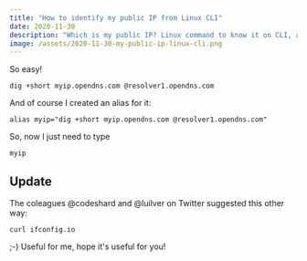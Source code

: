 ```yaml
---
title: "How to identify my public IP from Linux CLI"
date: 2020-11-30
description: "Which is my public IP? Linux command to know it on CLI, as I like the things"
image: /assets/2020-11-30-my-public-ip-linux-cli.png
---
```

So easy!

```
dig +short myip.opendns.com @resolver1.opendns.com
```

And of course I created an alias for it:

```
alias myip="dig +short myip.opendns.com @resolver1.opendns.com"
```

So, now I just need to type

```
myip
```

## Update

The coleagues @codeshard and @luilver on Twitter suggested this other way:

```
curl ifconfig.io
```

;-) Useful for me, hope it's useful for you!
